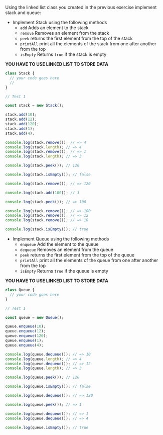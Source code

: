 Using the linked list class you created in the previous exercise implement stack and queue:

- Implement Stack using the following methods
  - `add` Adds an element to the stack
  - `remove` Removes an element from the stack
  - `peek` returns the first element from the top of the stack
  - `printAll` print all the elements of the stack from one after another from the top
  - `isEmpty` Returns `true` if the stack is empty

**YOU HAVE TO USE LINKED LIST TO STORE DATA**

```js
class Stack {
  // your code goes here
  //
}

// Test 1

const stack = new Stack();

stack.add(10);
stack.add(12);
stack.add(120);
stack.add(1);
stack.add(4);

console.log(stack.remove()); // => 4
console.log(stack.length); // => 4
console.log(stack.remove()); // => 1
console.log(stack.length); // => 3

console.log(stack.peek()); // 120

console.log(stack.isEmpty()); // false

console.log(stack.remove()); // => 120

console.log(stack.add(100)); // 3

console.log(stack.peek()); // => 100

console.log(stack.remove()); // => 100
console.log(stack.remove()); // => 12
console.log(stack.remove()); // => 10

console.log(stack.isEmpty()); // true
```

- Implement Queue using the following methods
  - `enqueue` Add the element to the queue
  - `dequeue` Removes an element from the queue
  - `peek` returns the first element from the top of the queue
  - `printAll` print all the elements of the queue from one after another from the top
  - `isEmpty` Returns `true` if the queue is empty

**YOU HAVE TO USE LINKED LIST TO STORE DATA**

```js
class Queue {
  // your code goes here
}

// Test 1

const queue = new Queue();

queue.enqueue(10);
queue.enqueue(12);
queue.enqueue(120);
queue.enqueue(1);
queue.enqueue(4);

console.log(queue.dequeue()); // => 10
console.log(queue.length); // => 4
console.log(queue.dequeue()); // => 12
console.log(queue.length); // => 3

console.log(queue.peek()); // 120

console.log(queue.isEmpty()); // false

console.log(queue.dequeue()); // => 120

console.log(queue.peek()); // => 1

console.log(queue.dequeue()); // => 1
console.log(queue.dequeue()); // => 4

console.log(queue.isEmpty()); // true
```

